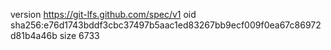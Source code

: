 version https://git-lfs.github.com/spec/v1
oid sha256:e76d1743bddf3cbc37497b5aac1ed83267bb9ecf009f0ea67c86972d81b4a46b
size 6733
